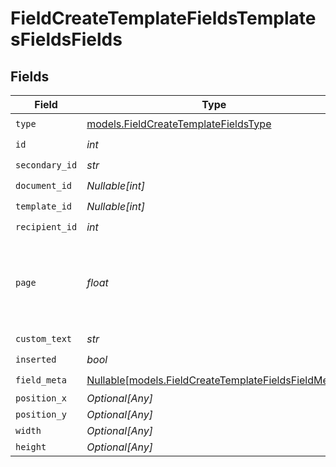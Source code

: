 # FieldCreateTemplateFieldsTemplatesFieldsFields


## Fields

| Field                                                                                                  | Type                                                                                                   | Required                                                                                               | Description                                                                                            |
| ------------------------------------------------------------------------------------------------------ | ------------------------------------------------------------------------------------------------------ | ------------------------------------------------------------------------------------------------------ | ------------------------------------------------------------------------------------------------------ |
| `type`                                                                                                 | [models.FieldCreateTemplateFieldsType](../models/fieldcreatetemplatefieldstype.md)                     | :heavy_check_mark:                                                                                     | N/A                                                                                                    |
| `id`                                                                                                   | *int*                                                                                                  | :heavy_check_mark:                                                                                     | N/A                                                                                                    |
| `secondary_id`                                                                                         | *str*                                                                                                  | :heavy_check_mark:                                                                                     | N/A                                                                                                    |
| `document_id`                                                                                          | *Nullable[int]*                                                                                        | :heavy_check_mark:                                                                                     | N/A                                                                                                    |
| `template_id`                                                                                          | *Nullable[int]*                                                                                        | :heavy_check_mark:                                                                                     | N/A                                                                                                    |
| `recipient_id`                                                                                         | *int*                                                                                                  | :heavy_check_mark:                                                                                     | N/A                                                                                                    |
| `page`                                                                                                 | *float*                                                                                                | :heavy_check_mark:                                                                                     | The page number of the field on the document. Starts from 1.                                           |
| `custom_text`                                                                                          | *str*                                                                                                  | :heavy_check_mark:                                                                                     | N/A                                                                                                    |
| `inserted`                                                                                             | *bool*                                                                                                 | :heavy_check_mark:                                                                                     | N/A                                                                                                    |
| `field_meta`                                                                                           | [Nullable[models.FieldCreateTemplateFieldsFieldMeta]](../models/fieldcreatetemplatefieldsfieldmeta.md) | :heavy_check_mark:                                                                                     | N/A                                                                                                    |
| `position_x`                                                                                           | *Optional[Any]*                                                                                        | :heavy_minus_sign:                                                                                     | N/A                                                                                                    |
| `position_y`                                                                                           | *Optional[Any]*                                                                                        | :heavy_minus_sign:                                                                                     | N/A                                                                                                    |
| `width`                                                                                                | *Optional[Any]*                                                                                        | :heavy_minus_sign:                                                                                     | N/A                                                                                                    |
| `height`                                                                                               | *Optional[Any]*                                                                                        | :heavy_minus_sign:                                                                                     | N/A                                                                                                    |